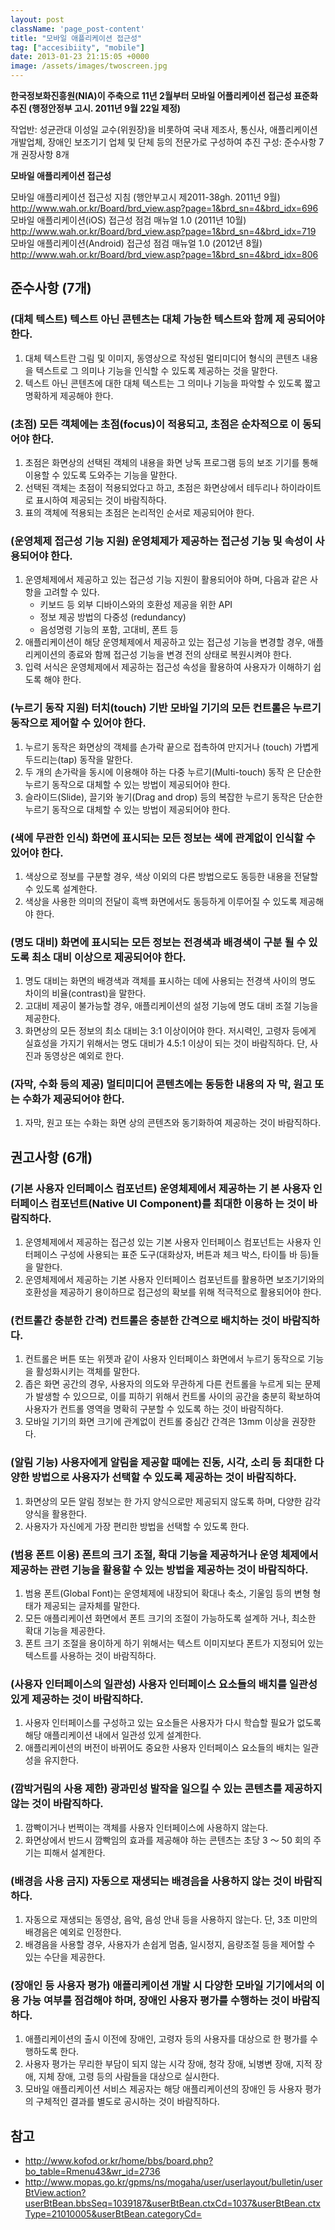 ```yaml
---
layout: post
className: 'page_post-content'
title: "모바일 애플리케이션 접근성"
tag: ["accesibiity", "mobile"]
date: 2013-01-23 21:15:05 +0000
image: /assets/images/twoscreen.jpg
---
```



**한국정보화진흥원(NIA)이 주축으로 11년 2월부터 모바일 어플리케이션 접근성 표준화 추진 (행정안정부 고시. 2011년 9월 22일 제정)**

작업반: 성균관대 이성일 교수(위원장)을 비롯하여 국내 제조사, 통신사, 애플리케이션 개발업체, 장애인 보조기기 업체 및 단체 등의 전문가로 구성하여 추진
구성: 준수사항 7개 권장사항 8개

**모바일 애플리케이션 접근성**

모바일 애플리케이션 접근성 지침 (행안부고시 제2011-38gh. 2011년 9월)
http://www.wah.or.kr/Board/brd_view.asp?page=1&brd_sn=4&brd_idx=696
모바일 애플리케이션(iOS) 접근성 점검 매뉴얼 1.0 (2011년 10월)
http://www.wah.or.kr/Board/brd_view.asp?page=1&brd_sn=4&brd_idx=719
모바일 애플리케이션(Android) 접근성 점검 매뉴얼 1.0 (2012년 8월)
http://www.wah.or.kr/Board/brd_view.asp?page=1&brd_sn=4&brd_idx=806


## 준수사항 (7개)
### (대체 텍스트) 텍스트 아닌 콘텐츠는 대체 가능한 텍스트와 함께 제 공되어야 한다.
1. 대체 텍스트란 그림 및 이미지, 동영상으로 작성된 멀티미디어 형식의 콘텐츠 내용을 텍스트로 그 의미나 기능을 인식할 수 있도록 제공하는 것을 말한다.
2. 텍스트 아닌 콘텐츠에 대한 대체 텍스트는 그 의미나 기능을 파악할 수 있도록 짧고 명확하게 제공해야 한다.

### (초점) 모든 객체에는 초점(focus)이 적용되고, 초점은 순차적으로 이 동되어야 한다.
1. 초점은 화면상의 선택된 객체의 내용을 화면 낭독 프로그램 등의 보조 기기를 통해 이용할 수 있도록 도와주는 기능을 말한다.
2. 선택된 객체는 초점이 적용되었다고 하고, 초점은 화면상에서 테두리나 하이라이트로 표시하여 제공되는 것이 바람직하다.
3. 표의 객체에 적용되는 초점은 논리적인 순서로 제공되어야 한다.

### (운영체제 접근성 기능 지원) 운영체제가 제공하는 접근성 기능 및 속성이 사용되어야 한다.
1. 운영체제에서 제공하고 있는 접근성 기능 지원이 활용되어야 하며, 다음과 같은 사항을 고려할 수 있다.
    * 키보드 등 외부 디바이스와의 호환성 제공을 위한 API
    * 정보 제공 방법의 다중성 (redundancy)
    * 음성명령 기능의 포함, 고대비, 폰트 등
2. 애플리케이션이 해당 운영체제에서 제공하고 있는 접근성 기능을 변경할 경우, 애플리케이션의 종료와 함께 접근성 기능을 변경 전의 상태로 복원시켜야 한다.
3. 입력 서식은 운영체제에서 제공하는 접근성 속성을 활용하여 사용자가 이해하기 쉽도록 해야 한다.

### (누르기 동작 지원) 터치(touch) 기반 모바일 기기의 모든 컨트롤은 누르기 동작으로 제어할 수 있어야 한다.
1. 누르기 동작은 화면상의 객체를 손가락 끝으로 접촉하여 만지거나 (touch) 가볍게 두드리는(tap) 동작을 말한다.
2. 두 개의 손가락을 동시에 이용해야 하는 다중 누르기(Multi-touch) 동작 은 단순한 누르기 동작으로 대체할 수 있는 방법이 제공되어야 한다.
3. 슬라이드(Slide), 끌기와 놓기(Drag and drop) 등의 복잡한 누르기 동작은 단순한 누르기 동작으로 대체할 수 있는 방법이 제공되어야 한다.

### (색에 무관한 인식) 화면에 표시되는 모든 정보는 색에 관계없이 인식할 수 있어야 한다.
1. 색상으로 정보를 구분할 경우, 색상 이외의 다른 방법으로도 동등한 내용을 전달할 수 있도록 설계한다.
2. 색상을 사용한 의미의 전달이 흑백 화면에서도 동등하게 이루어질 수 있도록 제공해야 한다.

### (명도 대비) 화면에 표시되는 모든 정보는 전경색과 배경색이 구분 될 수 있도록 최소 대비 이상으로 제공되어야 한다.
1. 명도 대비는 화면의 배경색과 객체를 표시하는 데에 사용되는 전경색 사이의 명도 차이의 비율(contrast)을 말한다.
2. 고대비 제공이 불가능할 경우, 애플리케이션의 설정 기능에 명도 대비 조절 기능을 제공한다.
3. 화면상의 모든 정보의 최소 대비는 3:1 이상이어야 한다. 저시력인, 고령자 등에게 실효성을 가지기 위해서는 명도 대비가 4.5:1 이상이 되는 것이 바람직하다. 단, 사진과 동영상은 예외로 한다.

### (자막, 수화 등의 제공) 멀티미디어 콘텐츠에는 동등한 내용의 자 막, 원고 또는 수화가 제공되어야 한다.
1. 자막, 원고 또는 수화는 화면 상의 콘텐츠와 동기화하여 제공하는 것이 바람직하다.




## 권고사항 (6개)
### (기본 사용자 인터페이스 컴포넌트) 운영체제에서 제공하는 기 본 사용자 인터페이스 컴포넌트(Native UI Component)를 최대한 이용하 는 것이 바람직하다.
1. 운영체제에서 제공하는 접근성 있는 기본 사용자 인터페이스 컴포넌트는 사용자 인터페이스 구성에 사용되는 표준 도구(대화상자, 버튼과 체크 박스, 타이틀 바 등)들을 말한다.
2. 운영체제에서 제공하는 기본 사용자 인터페이스 컴포넌트를 활용하면 보조기기와의 호환성을 제공하기 용이하므로 접근성의 확보를 위해 적극적으로 활용되어야 한다.

### (컨트롤간 충분한 간격) 컨트롤은 충분한 간격으로 배치하는 것이 바람직하다.
1. 컨트롤은 버튼 또는 위젯과 같이 사용자 인터페이스 화면에서 누르기 동작으로 기능을 활성화시키는 객체를 말한다.
2. 좁은 화면 공간의 경우, 사용자의 의도와 무관하게 다른 컨트롤을 누르게 되는 문제가 발생할 수 있으므로, 이를 피하기 위해서 컨트롤 사이의 공간을 충분히 확보하여 사용자가 컨트롤 영역을 명확히 구분할 수 있도록 하는 것이 바람직하다.
3. 모바일 기기의 화면 크기에 관계없이 컨트롤 중심간 간격은 13mm 이상을 권장한다.

### (알림 기능) 사용자에게 알림을 제공할 때에는 진동, 시각, 소리 등 최대한 다양한 방법으로 사용자가 선택할 수 있도록 제공하는 것이 바람직하다.
1. 화면상의 모든 알림 정보는 한 가지 양식으로만 제공되지 않도록 하며, 다양한 감각 양식을 활용한다.
2. 사용자가 자신에게 가장 편리한 방법을 선택할 수 있도록 한다.

### (범용 폰트 이용) 폰트의 크기 조절, 확대 기능을 제공하거나 운영 체제에서 제공하는 관련 기능을 활용할 수 있는 방법을 제공하는 것이 바람직하다.
1. 범용 폰트(Global Font)는 운영체제에 내장되어 확대나 축소, 기울임 등의 변형 형태가 제공되는 글자체를 말한다.
2. 모든 애플리케이션 화면에서 폰트 크기의 조절이 가능하도록 설계하 거나, 최소한 확대 기능을 제공한다.
3. 폰트 크기 조절을 용이하게 하기 위해서는 텍스트 이미지보다 폰트가 지정되어 있는 텍스트를 사용하는 것이 바람직하다.

### (사용자 인터페이스의 일관성) 사용자 인터페이스 요소들의 배치를 일관성 있게 제공하는 것이 바람직하다.
1. 사용자 인터페이스를 구성하고 있는 요소들은 사용자가 다시 학습할 필요가 없도록 해당 애플리케이션 내에서 일관성 있게 설계한다.
2. 애플리케이션의 버전이 바뀌어도 중요한 사용자 인터페이스 요소들의 배치는 일관성을 유지한다.

### (깜박거림의 사용 제한) 광과민성 발작을 일으킬 수 있는 콘텐츠를 제공하지 않는 것이 바람직하다.
1. 깜빡이거나 번쩍이는 객체를 사용자 인터페이스에 사용하지 않는다.
2. 화면상에서 반드시 깜빡임의 효과를 제공해야 하는 콘텐츠는 초당 3 ～ 50 회의 주기는 피해서 설계한다.

### (배경음 사용 금지) 자동으로 재생되는 배경음을 사용하지 않는 것이 바람직하다.
1. 자동으로 재생되는 동영상, 음악, 음성 안내 등을 사용하지 않는다. 단, 3초 미만의 배경음은 예외로 인정한다.
2. 배경음을 사용할 경우, 사용자가 손쉽게 멈춤, 일시정지, 음량조절 등을 제어할 수 있는 수단을 제공한다.

### (장애인 등 사용자 평가) 애플리케이션 개발 시 다양한 모바일 기기에서의 이용 가능 여부를 점검해야 하며, 장애인 사용자 평가를 수행하는 것이 바람직하다.
1. 애플리케이션의 출시 이전에 장애인, 고령자 등의 사용자를 대상으로 한 평가를 수행하도록 한다.
2. 사용자 평가는 무리한 부담이 되지 않는 시각 장애, 청각 장애, 뇌병변 장애, 지적 장애, 지체 장애, 고령 등의 사람들을 대상으로 실시한다.
3. 모바일 애플리케이션 서비스 제공자는 해당 애플리케이션의 장애인 등 사용자 평가의 구체적인 결과를 별도로 공시하는 것이 바람직하다.

## 참고
* http://www.kofod.or.kr/home/bbs/board.php?bo_table=Rmenu43&wr_id=2736
* http://www.mopas.go.kr/gpms/ns/mogaha/user/userlayout/bulletin/userBtView.action?userBtBean.bbsSeq=1039187&userBtBean.ctxCd=1037&userBtBean.ctxType=21010005&userBtBean.categoryCd=